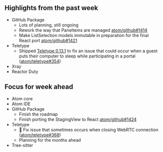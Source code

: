 ## Highlights from the past week

- GitHub Package
  - Lots of planning, still ongoing
  - Rework the way that PaneItems are managed [atom/github#1414](https://github.com/atom/github/pull/1414)
  - Make ListSelection models immutable in preparation for the final React port [atom/github#1421](https://github.com/atom/github/pull/1421)
- Teletype
  - Shipped [Teletype 0.13.1](https://github.com/atom/teletype/releases/tag/v0.13.1) to fix an issue that could occur when a guest puts their computer to sleep while participating in a portal ([atom/teletype#354](https://github.com/atom/teletype/issues/354))
- Xray
- Reactor Duty

## Focus for week ahead

- Atom core
- Atom IDE
- GitHub Package
  - Finish the roadmap
  - Finish porting the StagingView to React [atom/github#1424](https://github.com/atom/github/pull/1424/files#diff-3b94df6abdca7dbddc509c610909a0ec)
- Teletype
  - :bug: Fix issue that sometimes occurs when closing WebRTC connection ([atom/teletype#368](https://github.com/atom/teletype/issues/368))
  - Planning for the months ahead
- Tree-sitter
